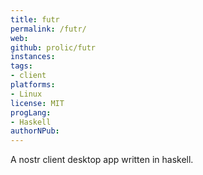 ```yaml
---
title: futr
permalink: /futr/
web:
github: prolic/futr
instances:
tags:
- client
platforms:
- Linux
license: MIT
progLang:
- Haskell
authorNPub:
---
```


A nostr client desktop app written in haskell.

